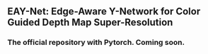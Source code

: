 ## EAY-Net: Edge-Aware Y-Network for Color Guided Depth Map Super-Resolution

### The official repository with Pytorch. Coming soon.
